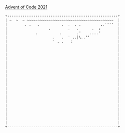 [Advent of Code 2021](http://adventofcode.com/2021)

    +---------------------------------------------------+
    | ~  ~  ~ ~~~~~~~~~~~~~~~~~~~~~~~~~~~~~~~~~~~~~~~~  |
    |        . .   .          .  .  . .         ..''''  |
    |                   .        .   .      .  :        |
    |             .          .       .'    ....'        |
    |                     .   .  ' ..|\..''             |
    |                     ' . .   :                     |
    |                                                   |
    |                                                   |
    |                                                   |
    |                                                   |
    |                                                   |
    |                                                   |
    |                                                   |
    |                                                   |
    |                                                   |
    |                                                   |
    |                                                   |
    |                                                   |
    |                                                   |
    |                                                   |
    |                                                   |
    |                                                   |
    |                                                   |
    |                                                   |
    |                                                   |
    +---------------------------------------------------+